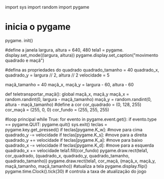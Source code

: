 import sys
import random
import pygame

# inicia o pygame
pygame. init()


#define a janela
largura, altura = 640, 480
tela1 = pygame. display.set_mode((largura, altura))
pygame.display.set_caption("movimento quadrado e maçã")

#defina as propriedades do quadrado
quadrado_tamanho = 40
quadrado_x, quadrado_y = largura // 2, altura // 2
velocidade = 5

maçã_tamanho = 40
maçã_x, maçã_y = largura - 60, altura - 60

def teletransportar_maçã():
    global maçã_x, maçã_y
    maçã_x = random.randint(0, largura - maçã_tamanho)
    maçã_y = random.randint(0, altura - maçã_tamanho)
#define a cor
cor_quadrado = (0, 128, 255)
cor_maçã = (255, 0, 0)
cor_fundo = (255, 255, 255)

#loop principal
while True:
    for evento in pygame.event.get():
        if evento.type == pygame.QUIT:
            pygame.quit()
            sys.exit()
    teclas = pygame.key.get_pressed()
    if teclas[pygame.K_w]: #move para cima
        quadrado_y -= velocidade
    if teclas[pygame.K_s]: #move para a direita
        quadrado_y += velocidade
    if teclas[pygame.K_a]: #move para baixo
        quadrado_x -= velocidade
    if teclas[pygame.K_d]: #move para a esquerda
        quadrado_x += velocidade
    tela1.fill(cor_fundo)
    pygame.draw.rect(tela1, cor_quadrado, (quadrado_x, quadrado_y, quadrado_tamanho, quadrado_tamanho))
    pygame.draw.rect(tela1, cor_maçã, (maçã_x, maçã_y, maçã_tamanho, maçã_tamanho))
    #atualiza a tela
    pygame.display.flip()
    pygame.time.Clock().tick(30) # controla a taxa de atualização do jogo
